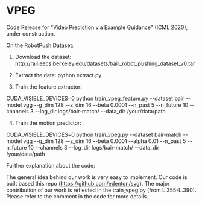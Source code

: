 # VPEG
Code Release for "Video Prediction via Example Guidance" (ICML 2020), under construction.

On the RobotPush Dataset:

1. Download the dataset: http://rail.eecs.berkeley.edu/datasets/bair_robot_pushing_dataset_v0.tar

2. Extract the data: python extract.py

3. Train the feature extractor: 

CUDA_VISIBLE_DEVICES=0 python train_vpeg_feature.py --dataset bair --model vgg --g_dim 128 --z_dim 16 --beta 0.0001 --n_past 5 --n_future 10 --channels 3 --log_dir logs/bair-match/ --data_dir /your/data/path

4. Train the motion predictor: 

CUDA_VISIBLE_DEVICES=0 python train_vpeg.py --dataset bair-match --model vgg --g_dim 128 --z_dim 16 --beta 0.0001 --alpha 0.01 --n_past 5 --n_future 10 --channels 3 --log_dir logs/bair-match/ --data_dir /your/data/path

Further explanation about the code:

The general idea behind our work is very easy to implement. Our code is built based this repo (https://github.com/edenton/svg). The major contribution of our work is reflected in the train_vpeg.py (from L.355-L.390). Please refer to the comment in the code for more details.
